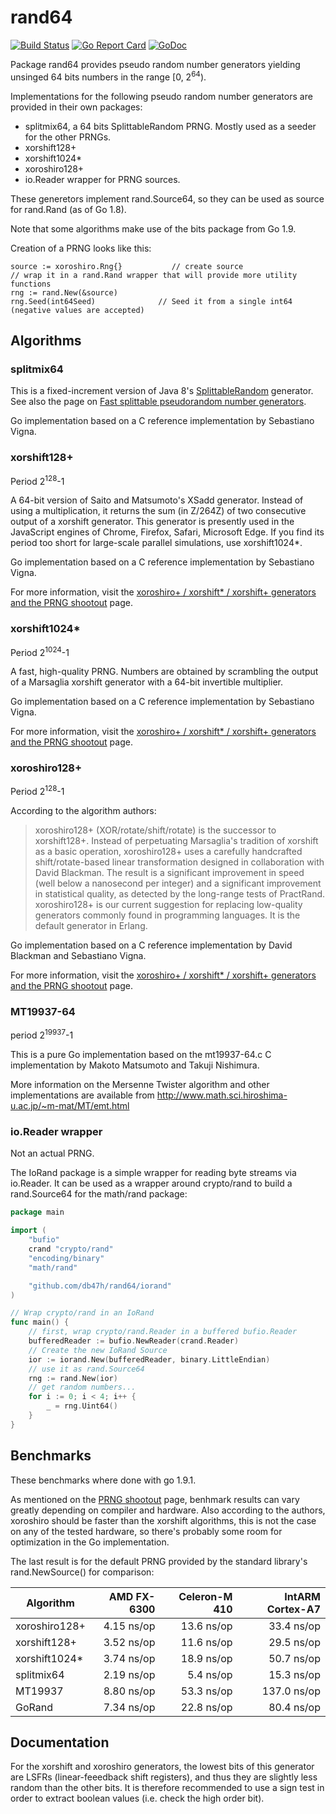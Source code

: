 # rand64

[![Build Status][travisImg]][travis]
[![Go Report Card][goreportImg]][goreport]
[![GoDoc][godocImg]][godoc]

Package rand64 provides pseudo random number generators yielding unsinged 64
bits numbers in the range \[0, 2<sup>64</sup>).

Implementations for the following pseudo random number generators are provided
in their own packages:

- splitmix64, a 64 bits SplittableRandom PRNG. Mostly used as a seeder for the other PRNGs.
- xorshift128+
- xorshift1024*
- xoroshiro128+
- io.Reader wrapper for PRNG sources.

These generetors implement rand.Source64, so they can be used as source for
rand.Rand (as of Go 1.8).

Note that some algorithms make use of the bits package from Go 1.9.

Creation of a PRNG looks like this:

```
source := xoroshiro.Rng{}           // create source
// wrap it in a rand.Rand wrapper that will provide more utility functions
rng := rand.New(&source)
rng.Seed(int64Seed)              // Seed it from a single int64 (negative values are accepted)
```

## Algorithms

### splitmix64

This is a fixed-increment version of Java 8's [SplittableRandom](http://docs.oracle.com/javase/8/docs/api/java/util/SplittableRandom.html) generator. See also the page on [Fast splittable pseudorandom number generators](http://dx.doi.org/10.1145/2714064.2660195).

Go implementation based on a C reference implementation by Sebastiano Vigna.

### xorshift128+

Period 2<sup>128</sup>-1

A 64-bit version of Saito and Matsumoto's XSadd generator. Instead of using a
multiplication, it returns the sum (in Z/264Z) of two consecutive output of a
xorshift generator. This generator is presently used in the JavaScript engines
of Chrome, Firefox, Safari, Microsoft Edge. If you find its period too short
for large-scale parallel simulations, use xorshift1024*.

Go implementation based on a C reference implementation by Sebastiano Vigna.

For more information, visit the [xoroshiro+ / xorshift* / xorshift+ generators and the PRNG shootout][PRNGSHoutout] page.

### xorshift1024*

Period 2<sup>1024</sup>-1

A fast, high-quality PRNG. Numbers are obtained by scrambling the output of a
Marsaglia xorshift generator with a 64-bit invertible multiplier.

Go implementation based on a C reference implementation by Sebastiano Vigna.

For more information, visit the [xoroshiro+ / xorshift* / xorshift+ generators and the PRNG shootout][PRNGSHoutout] page.

### xoroshiro128+

Period 2<sup>128</sup>-1

According to the algorithm authors:

> xoroshiro128+ (XOR/rotate/shift/rotate) is the successor to xorshift128+.
> Instead of perpetuating Marsaglia's tradition of xorshift as a basic
> operation, xoroshiro128+ uses a carefully handcrafted shift/rotate-based
> linear transformation designed in collaboration with David Blackman. The
> result is a significant improvement in speed (well below a nanosecond per
> integer) and a significant improvement in statistical quality, as detected by
> the long-range tests of PractRand. xoroshiro128+ is our current suggestion for
> replacing low-quality generators commonly found in programming languages. It
> is the default generator in Erlang.

Go implementation based on a C reference implementation by David Blackman and
Sebastiano Vigna.

For more information, visit the [xoroshiro+ / xorshift* / xorshift+ generators and the PRNG shootout][PRNGSHoutout] page.

### MT19937-64
period 2<sup>19937</sup>-1

This is a pure Go implementation based on the mt19937-64.c C implementation
by Makoto Matsumoto and Takuji Nishimura.

More information on the Mersenne Twister algorithm and other implementations
are available from http://www.math.sci.hiroshima-u.ac.jp/~m-mat/MT/emt.html

### io.Reader wrapper

Not an actual PRNG.

The IoRand package is a simple wrapper for reading byte streams via io.Reader.
It can be used as a wrapper around crypto/rand to build a rand.Source64 for
the math/rand package:

```go
package main

import (
    "bufio"
    crand "crypto/rand"
    "encoding/binary"
    "math/rand"

    "github.com/db47h/rand64/iorand"
)

// Wrap crypto/rand in an IoRand
func main() {
    // first, wrap crypto/rand.Reader in a buffered bufio.Reader
    bufferedReader := bufio.NewReader(crand.Reader)
    // Create the new IoRand Source
    ior := iorand.New(bufferedReader, binary.LittleEndian)
    // use it as rand.Source64
    rng := rand.New(ior)
    // get random numbers...
    for i := 0; i < 4; i++ {
        _ = rng.Uint64()
    }
}
```

## Benchmarks

These benchmarks where done with go 1.9.1.

As mentioned on the [PRNG shootout][PRNGSHoutout] page, benhmark results can
vary greatly depending on compiler and hardware. Also according to the authors,
xoroshiro should be faster than the xorshift algorithms, this is not the case
on any of the tested hardware, so there's probably some room for optimization
in the Go implementation.

The last result is for the default PRNG provided by the standard library's
rand.NewSource() for comparison:

| Algorithm     | AMD FX-6300 | Celeron-M 410 | IntARM Cortex-A7 |
|---------------|------------:|--------------:|-----------------:|
| xoroshiro128+ |  4.15 ns/op |    13.6 ns/op |       33.4 ns/op |
| xorshift128+  |  3.52 ns/op |    11.6 ns/op |       29.5 ns/op |
| xorshift1024* |  3.74 ns/op |    18.9 ns/op |       50.7 ns/op |
| splitmix64    |  2.19 ns/op |     5.4 ns/op |       15.3 ns/op |
| MT19937       |  8.80 ns/op |    53.3 ns/op |      137.0 ns/op |
| GoRand        |  7.34 ns/op |    22.8 ns/op |       80.4 ns/op |

## Documentation

For the xorshift and xoroshiro generators, the lowest bits of this generator
are LSFRs (linear-feeedback shift registers), and thus they are slightly less
random than the other bits. It is therefore recommended to use a sign test in
order to extract boolean values (i.e. check the high order bit).

[PRNGShoutout]: http://xoroshiro.di.unimi.it/
[travisImg]: https://travis-ci.org/db47h/rand64.svg?branch=master
[travis]: https://travis-ci.org/db47h/rand64
[goreportImg]: https://goreportcard.com/badge/github.com/db47h/rand64
[goreport]: https://goreportcard.com/report/github.com/db47h/rand64
[godocImg]: https://godoc.org/github.com/db47h/rand64?status.svg
[godoc]: http://godoc.org/github.com/db47h/rand64
